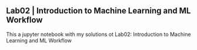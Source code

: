 ## Lab02 | Introduction to Machine Learning and ML Workflow

This a jupyter notebook with my solutions ot Lab02: Introduction to Machine Learning and ML Workflow